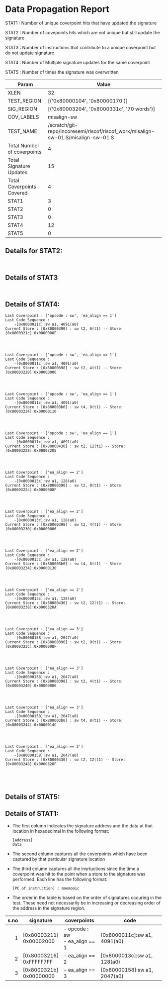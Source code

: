 
# Data Propagation Report

STAT1 : Number of unique coverpoint hits that have updated the signature

STAT2 : Number of covepoints hits which are not unique but still update the signature

STAT3 : Number of instructions that contribute to a unique coverpoint but do not update signature

STAT4 : Number of Multiple signature updates for the same coverpoint

STAT5 : Number of times the signature was overwritten

| Param                     | Value    |
|---------------------------|----------|
| XLEN                      | 32      |
| TEST_REGION               | [('0x80000104', '0x80000170')]      |
| SIG_REGION                | [('0x80003204', '0x8000331c', '70 words')]      |
| COV_LABELS                | misalign-sw      |
| TEST_NAME                 | /scratch/git-repo/incoresemi/riscof/riscof_work/misalign-sw-01.S/misalign-sw-01.S    |
| Total Number of coverpoints| 4     |
| Total Signature Updates   | 15      |
| Total Coverpoints Covered | 4      |
| STAT1                     | 3      |
| STAT2                     | 0      |
| STAT3                     | 0     |
| STAT4                     | 12     |
| STAT5                     | 0     |

## Details for STAT2:

```


```

## Details of STAT3

```


```

## Details of STAT4:

```
Last Coverpoint : ['opcode : sw', 'ea_align == 1']
Last Code Sequence : 
	-[0x8000011c]:sw a1, 4091(a0)
Current Store : [0x80000390] : sw t2, 0(t1) -- Store: [0x8000321c]:0x0000008F




Last Coverpoint : ['opcode : sw', 'ea_align == 1']
Last Code Sequence : 
	-[0x8000011c]:sw a1, 4091(a0)
Current Store : [0x80000398] : sw t2, 4(t1) -- Store: [0x80003220]:0x00000006




Last Coverpoint : ['opcode : sw', 'ea_align == 1']
Last Code Sequence : 
	-[0x8000011c]:sw a1, 4091(a0)
Current Store : [0x800003b0] : sw t4, 8(t1) -- Store: [0x80003224]:0x00000110




Last Coverpoint : ['opcode : sw', 'ea_align == 1']
Last Code Sequence : 
	-[0x8000011c]:sw a1, 4091(a0)
Current Store : [0x80000430] : sw t2, 12(t1) -- Store: [0x80003228]:0x00003205




Last Coverpoint : ['ea_align == 2']
Last Code Sequence : 
	-[0x8000013c]:sw a1, 128(a0)
Current Store : [0x80000390] : sw t2, 0(t1) -- Store: [0x8000322c]:0x0000008F




Last Coverpoint : ['ea_align == 2']
Last Code Sequence : 
	-[0x8000013c]:sw a1, 128(a0)
Current Store : [0x80000398] : sw t2, 4(t1) -- Store: [0x80003230]:0x00000006




Last Coverpoint : ['ea_align == 2']
Last Code Sequence : 
	-[0x8000013c]:sw a1, 128(a0)
Current Store : [0x800003b0] : sw t4, 8(t1) -- Store: [0x80003234]:0x00000130




Last Coverpoint : ['ea_align == 2']
Last Code Sequence : 
	-[0x8000013c]:sw a1, 128(a0)
Current Store : [0x80000430] : sw t2, 12(t1) -- Store: [0x80003238]:0x0000320A




Last Coverpoint : ['ea_align == 3']
Last Code Sequence : 
	-[0x80000158]:sw a1, 2047(a0)
Current Store : [0x80000390] : sw t2, 0(t1) -- Store: [0x8000323c]:0x0000008F




Last Coverpoint : ['ea_align == 3']
Last Code Sequence : 
	-[0x80000158]:sw a1, 2047(a0)
Current Store : [0x80000398] : sw t2, 4(t1) -- Store: [0x80003240]:0x00000006




Last Coverpoint : ['ea_align == 3']
Last Code Sequence : 
	-[0x80000158]:sw a1, 2047(a0)
Current Store : [0x800003b0] : sw t4, 8(t1) -- Store: [0x80003244]:0x0000014C




Last Coverpoint : ['ea_align == 3']
Last Code Sequence : 
	-[0x80000158]:sw a1, 2047(a0)
Current Store : [0x80000430] : sw t2, 12(t1) -- Store: [0x80003248]:0x0000320F





```

## Details of STAT5:



## Details of STAT1:

- The first column indicates the signature address and the data at that location in hexadecimal in the following format: 
  ```
  [Address]
  Data
  ```

- The second column captures all the coverpoints which have been captured by that particular signature location

- The third column captures all the insrtuctions since the time a coverpoint was
  hit to the point when a store to the signature was performed. Each line has
  the following format:
  ```
  [PC of instruction] : mnemonic
  ```
- The order in the table is based on the order of signatures occuring in the
  test. These need not necessarily be in increasing or decreasing order of the
  address in the signature region.

|s.no|        signature         |             coverpoints              |              code               |
|---:|--------------------------|--------------------------------------|---------------------------------|
|   1|[0x80003211]<br>0x00002000|- opcode : sw<br> - ea_align == 1<br> |[0x8000011c]:sw a1, 4091(a0)<br> |
|   2|[0x80003216]<br>0xFFFFF7FF|- ea_align == 2<br>                   |[0x8000013c]:sw a1, 128(a0)<br>  |
|   3|[0x8000321b]<br>0x00000000|- ea_align == 3<br>                   |[0x80000158]:sw a1, 2047(a0)<br> |
